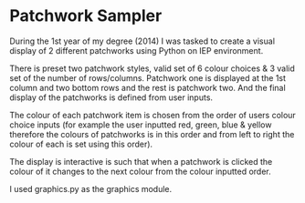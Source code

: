 # Patchwork Sampler

During the 1st year of my degree (2014) I was tasked  to create a visual display of 2 different patchworks using Python on IEP environment.

There is preset two patchwork styles, valid set of 6 colour choices & 3 valid set of the number of rows/columns. Patchwork one is displayed at the 1st column and two bottom rows and the rest is patchwork two. And the final display of the patchworks is defined from user inputs.

The colour of each patchwork item is chosen from the order of users colour choice inputs (for example the user inputted red, green, blue & yellow therefore the colours of patchworks is in this order and from left to right the colour of each is set using this order).

The display is interactive is such that when a patchwork is clicked the colour of it changes to the next colour from the colour inputted order.

I used graphics.py as the graphics module.
